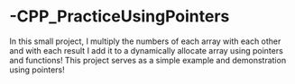 # -CPP_PracticeUsingPointers
In this small project, I multiply the numbers of each array with each other and with each result
I add it to a dynamically allocate array using pointers and functions! This project serves as a
simple example and demonstration using pointers!
